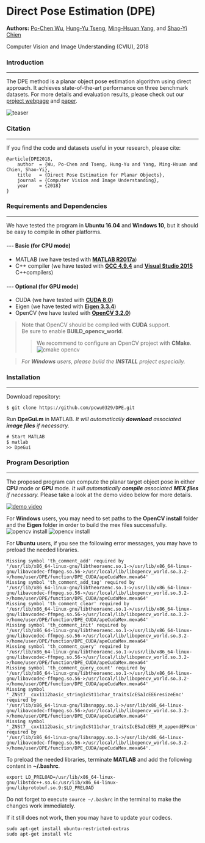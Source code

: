# Direct Pose Estimation (DPE)
**Authors:** [Po-Chen Wu](http://media.ee.ntu.edu.tw/personal/pcwu/), [Hung-Yu Tseng](https://sites.google.com/site/hytseng0509/), [Ming-Hsuan Yang](http://faculty.ucmerced.edu/mhyang/), and [Shao-Yi Chien](http://www.ee.ntu.edu.tw/profile?id=101)

Computer Vision and Image Understanding (CVIU), 2018

### Introduction
---
The DPE method is a planar object pose estimation algorithm using direct approach. It achieves state-of-the-art performance on three benchmark datasets. For more details and evaluation results, please check out our [project webpage](http://media.ee.ntu.edu.tw/research/DPE/) and [paper](http://media.ee.ntu.edu.tw/personal/pcwu/research/cviu2018_dpe/cviu2018_dpe.pdf).

![teaser](http://media.ee.ntu.edu.tw/research/DPE/images/teaser/total.jpg)

### Citation
---
If you find the code and datasets useful in your research, please cite:
    
    @article{DPE2018,
        author  = {Wu, Po-Chen and Tseng, Hung-Yu and Yang, Ming-Hsuan and Chien, Shao-Yi}, 
        title   = {Direct Pose Estimation for Planar Objects}, 
        journal = {Computer Vision and Image Understanding},
        year    = {2018}
    }

### Requirements and Dependencies
---
We have tested the program in **Ubuntu 16.04** and **Windows 10**, but it should be easy to compile in other platforms.

#### --- Basic (for CPU mode)
* MATLAB (we have tested with [**MATLAB R2017a**](https://www.mathworks.com/downloads/web_downloads/select_release?mode=gwylf))
* C++ compiler (we have tested with [**GCC 4.9.4**](https://packages.ubuntu.com/xenial/gcc-4.9) and [**Visual Studio 2015**](https://www.visualstudio.com/vs/older-downloads/)  C++compilers)

#### --- Optional (for GPU mode)
* CUDA (we have tested with [**CUDA 8.0**](https://developer.nvidia.com/cuda-toolkit-archive))
* Eigen  (we have tested with [**Eigen  3.3.4**](http://eigen.tuxfamily.org/index.php?title=Main_Page))
* OpenCV (we have tested with [**OpenCV 3.2.0**](https://opencv.org/releases.html))  

> Note that OpenCV should be compiled with **CUDA** support.  
> Be sure to enable **BUILD_opencv_world**.  
>> We recommend to configure an OpenCV project with **CMake**.  
>> ![cmake opencv](http://media.ee.ntu.edu.tw/research/DPE/images/cmake_opencv.png)

> *For **Windows** users, please build the **INSTALL** project especially.*


### Installation
---
Download repository:

    $ git clone https://github.com/pcwu0329/DPE.git

Run **DpeGui.m** in MATLAB. *It will automatically **download** associated **image files** if necessary.*

    # Start MATLAB
    $ matlab
    >> DpeGui

### Program Description
---
The proposed program can compute the planar target object pose in either **CPU** mode or **GPU** mode. *It will automatically **compile** associated **MEX files** if necessary.* Please take a look at the demo video below for more details.

[![demo video](http://img.youtube.com/vi/odlP_01DD4A/0.jpg)](http://www.youtube.com/watch?v=odlP_01DD4A)

For **Windows** users,  you may need to set paths to the **OpenCV install** folder and the **Eigen** folder in order to build the mex files successfully.  
![opencv install](http://media.ee.ntu.edu.tw/research/DPE/images/opencv_install_folder.png)
![opencv install](http://media.ee.ntu.edu.tw/research/DPE/images/eigen_folder.png)

For **Ubuntu** users, if you see the following error messages, you may have to preload the needed libraries.
```
Missing symbol 'th_comment_add' required by
'/usr/lib/x86_64-linux-gnu/libtheoraenc.so.1->/usr/lib/x86_64-linux-gnu/libavcodec-ffmpeg.so.56->/usr/local/lib/libopencv_world.so.3.2->/home/user/DPE/function/DPE_CUDA/apeCudaMex.mexa64'
Missing symbol 'th_comment_add_tag' required by
'/usr/lib/x86_64-linux-gnu/libtheoraenc.so.1->/usr/lib/x86_64-linux-gnu/libavcodec-ffmpeg.so.56->/usr/local/lib/libopencv_world.so.3.2->/home/user/DPE/function/DPE_CUDA/apeCudaMex.mexa64'
Missing symbol 'th_comment_clear' required by
'/usr/lib/x86_64-linux-gnu/libtheoraenc.so.1->/usr/lib/x86_64-linux-gnu/libavcodec-ffmpeg.so.56->/usr/local/lib/libopencv_world.so.3.2->/home/user/DPE/function/DPE_CUDA/apeCudaMex.mexa64'
Missing symbol 'th_comment_init' required by
'/usr/lib/x86_64-linux-gnu/libtheoraenc.so.1->/usr/lib/x86_64-linux-gnu/libavcodec-ffmpeg.so.56->/usr/local/lib/libopencv_world.so.3.2->/home/user/DPE/function/DPE_CUDA/apeCudaMex.mexa64'
Missing symbol 'th_comment_query' required by
'/usr/lib/x86_64-linux-gnu/libtheoraenc.so.1->/usr/lib/x86_64-linux-gnu/libavcodec-ffmpeg.so.56->/usr/local/lib/libopencv_world.so.3.2->/home/user/DPE/function/DPE_CUDA/apeCudaMex.mexa64'
Missing symbol 'th_comment_query_count' required by
'/usr/lib/x86_64-linux-gnu/libtheoraenc.so.1->/usr/lib/x86_64-linux-gnu/libavcodec-ffmpeg.so.56->/usr/local/lib/libopencv_world.so.3.2->/home/user/DPE/function/DPE_CUDA/apeCudaMex.mexa64'
Missing symbol '_ZNSt7__cxx1112basic_stringIcSt11char_traitsIcESaIcEE6resizeEmc' required by
'/usr/lib/x86_64-linux-gnu/libsnappy.so.1->/usr/lib/x86_64-linux-gnu/libavcodec-ffmpeg.so.56->/usr/local/lib/libopencv_world.so.3.2->/home/user/DPE/function/DPE_CUDA/apeCudaMex.mexa64'
Missing symbol '_ZNSt7__cxx1112basic_stringIcSt11char_traitsIcESaIcEE9_M_appendEPKcm' required by
'/usr/lib/x86_64-linux-gnu/libsnappy.so.1->/usr/lib/x86_64-linux-gnu/libavcodec-ffmpeg.so.56->/usr/local/lib/libopencv_world.so.3.2->/home/user/DPE/function/DPE_CUDA/apeCudaMex.mexa64'. 
``` 
To preload the needed libraries, terminate **MATLAB** and add the following content in **~/.bashrc**.
```
export LD_PRELOAD=/usr/lib/x86_64-linux-gnu/libstdc++.so.6:/usr/lib/x86_64-linux-gnu/libprotobuf.so.9:$LD_PRELOAD
```
Do not forget to execute `source ~/.bashrc` in the terminal to make the changes work immediately.

If it still does not work, then you may have to update your codecs.
```
sudo apt-get install ubuntu-restricted-extras
sudo apt-get install vlc
```